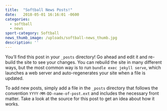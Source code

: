 ```yaml
---
title:  "Softball News Posts!"
date:   2018-05-01 16:16:01 -0600
categories:
  - softball
  - news
sport-category: Softball
news_thumb_image: /uploads/softball-news_thumb.jpg
description: ''
---
```


You’ll find this post in your `_posts` directory! Go ahead and edit it and re-build the site to see your changes. You can rebuild the site in many different ways, but the most common way is to run `bundle exec jekyll serve`, which launches a web server and auto-regenerates your site when a file is updated.

To add new posts, simply add a file in the `_posts` directory that follows the convention `YYYY-MM-DD-name-of-post.ext` and includes the necessary front matter. Take a look at the source for this post to get an idea about how it works.
